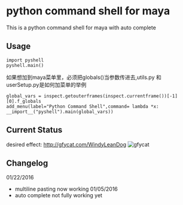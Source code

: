 python command shell for maya
===================

This is a python command shell for maya with auto complete

Usage
------------------
    import pyshell
    pyshell.main()
    
如果想加到maya菜单里，必须把globals()当参数传进去,utils.py 和 userSetup.py是如何加菜单的举例

    global_vars = inspect.getouterframes(inspect.currentframe())[-1][0].f_globals
	add_menu(label="Python Command Shell",command= lambda *x: __import__("pyshell").main(global_vars))


Current Status
------------------

desired effect:
http://gfycat.com/WindyLeanDog
![gfycat](https://fat.gfycat.com/WindyLeanDog.gif)


Changelog
------------------
01/22/2016
* multiline pasting now working
01/05/2016
* auto complete not fully working yet

